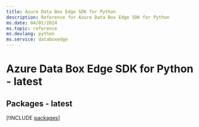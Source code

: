 ```yaml
---
title: Azure Data Box Edge SDK for Python
description: Reference for Azure Data Box Edge SDK for Python
ms.date: 04/01/2024
ms.topic: reference
ms.devlang: python
ms.service: databoxedge
---
```

# Azure Data Box Edge SDK for Python - latest
## Packages - latest
[!INCLUDE [packages](data-box-edge-index.md)]